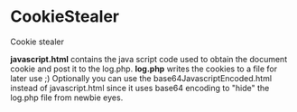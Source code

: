# CookieStealer
Cookie stealer

**javascript.html** contains the java script code used to obtain the document cookie
and post it to the log.php. 
**log.php** writes the cookies to a file for later use ;)
Optionally you can use the base64JavascriptEncoded.html instead of javascript.html 
since it uses base64 encoding to "hide" the log.php file from newbie eyes.




